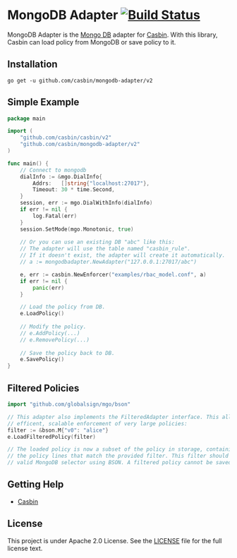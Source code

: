 MongoDB Adapter [![Build Status](https://travis-ci.org/litixsoft/mongodb-adapter.svg?branch=master)](https://travis-ci.org/litixsoft/mongodb-adapter)
====

MongoDB Adapter is the [Mongo DB](https://www.mongodb.com) adapter for [Casbin](https://github.com/casbin/casbin). With this library, Casbin can load policy from MongoDB or save policy to it.

## Installation

    go get -u github.com/casbin/mongodb-adapter/v2

## Simple Example

```go
package main

import (
	"github.com/casbin/casbin/v2"
	"github.com/casbin/mongodb-adapter/v2"
)

func main() {
    // Connect to mongodb 
    dialInfo := &mgo.DialInfo{
        Addrs:   []string{"localhost:27017"},
        Timeout: 30 * time.Second,
    }
    session, err := mgo.DialWithInfo(dialInfo)
    if err != nil {
        log.Fatal(err)
    }
    session.SetMode(mgo.Monotonic, true)
	
	// Or you can use an existing DB "abc" like this:
	// The adapter will use the table named "casbin_rule".
	// If it doesn't exist, the adapter will create it automatically.
	// a := mongodbadapter.NewAdapter("127.0.0.1:27017/abc")

	e, err := casbin.NewEnforcer("examples/rbac_model.conf", a)
	if err != nil {
		panic(err)
	}

	// Load the policy from DB.
	e.LoadPolicy()
	
    // Modify the policy.
    // e.AddPolicy(...) 
    // e.RemovePolicy(...)
	
    // Save the policy back to DB.
    e.SavePolicy()
}
```

## Filtered Policies

```go
import "github.com/globalsign/mgo/bson"

// This adapter also implements the FilteredAdapter interface. This allows for
// efficent, scalable enforcement of very large policies:
filter := &bson.M{"v0": "alice"}
e.LoadFilteredPolicy(filter)

// The loaded policy is now a subset of the policy in storage, containing only
// the policy lines that match the provided filter. This filter should be a
// valid MongoDB selector using BSON. A filtered policy cannot be saved.
```

## Getting Help

- [Casbin](https://github.com/casbin/casbin)

## License

This project is under Apache 2.0 License. See the [LICENSE](LICENSE) file for the full license text.

